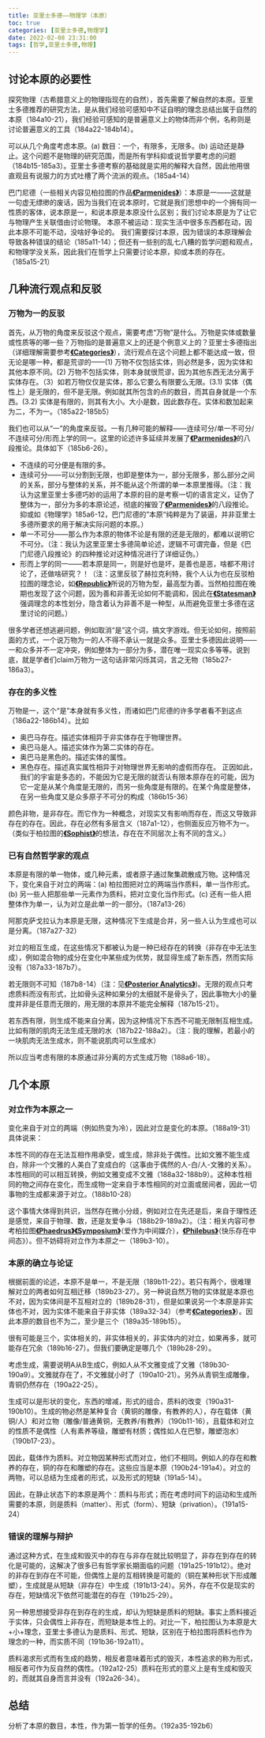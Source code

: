 ```yaml
---
title: 亚里士多德——物理学（本原）
toc: true
categories: [亚里士多德,物理学]
date: 2022-02-08 23:31:00
tags: [哲学,亚里士多德,物理]
---
```


## 讨论本原的必要性

探究物理（古希腊意义上的物理指现在的自然），首先需要了解自然的本原。亚里士多德推荐的研究方法，是从我们经验可感知中不证自明的理念总结出属于自然的本原（184a10-21），我们经验可感知的是普遍意义上的物体而非个例，名称则是讨论普遍意义的工具（184a22-184b14）。

可以从几个角度考虑本原。(a) 数目：一个，有限多，无限多。(b) 运动还是静止。这个问题不是物理的研究范围，而是所有学科抑或说哲学要考虑的问题（184b15-185a3）。亚里士多德考察的基础就是实用的解释大自然，因此他用很直观且有说服力的方式吐槽了两个流派的观点。（185a4-14）

巴门尼德（一些相关内容见柏拉图的作品[**《Parmenides》**](/2021/08/23/柏拉图/柏拉图对话录——巴门尼德篇/)）：本原是一——这就是一句虚无缥缈的废话，因为当我们在说本原时，它就是我们思想中的一个拥有同一性质的客体，说本原是一，和说本原是本原没什么区别；我们讨论本原是为了让它与物理产生关联借由讨论物理。
本原不被运动：现实生活中很多东西都在动，因此本原不可能不动，没啥好争论的。
我们需要探讨本原，因为错误的本原理解会导致各种错误的结论（185a11-14）；但还有一些别的乱七八糟的哲学问题和观点，和物理学没关系，因此我们在哲学上只需要讨论本原，抑或本质的存在。（185a15-21）

## 几种流行观点和反驳

### 万物为一的反驳

首先，从万物的角度来反驳这个观点，需要考虑“万物”是什么。万物是实体或数量或性质等的哪一些？万物指的是普遍意义上的还是个例意义上的？亚里士多德指出（详细理解需要参考[**《Categories》**](/2021/10/13/亚里士多德/亚里士多德——范畴篇解读/)），流行观点在这个问题上都不能达成一致，但无论是哪一种，都是荒谬的——(1) 万物不仅包括实体，则必然是多，因为实体和其他本原不同。(2) 万物不包括实体，则本身就很荒谬，因为其他东西无法分离于实体存在。（3）如若万物仅仅是实体，那么它要么有限要么无限。(3.1) 实体（偶性上）是无限的，但不是无限。例如就其所包含的点的数目，而其自身就是一个东西。(3.2) 实体是有限的，则其有大小。大小是数，因此数存在。实体和数加起来为二，不为一。（185a22-185b5）

我们也可以从“一”的角度来反驳。一有几种可能的解释——连续可分/单一不可分/不连续可分/形而上学的同一。这里的论述许多延续并发展了[**《Parmenides》**](/2021/08/23/柏拉图/柏拉图对话录——巴门尼德篇/)的八段推论。具体如下（185b6-26）。

- 不连续的可分便是有限的多。
- 连续可分——可以分割到无限，也即是整体为一，部分无限多，那么部分之间的关系，部分与整体的关系，并不能从这个所谓的单一本原里推得。（注：我认为这里亚里士多德巧妙的运用了本原的目的是考察一切的语言定义，证伪了整体为一，部分为多的本原论述，彻底的摧毁了[**《Parmenides》**](/2021/08/23/柏拉图/柏拉图对话录——巴门尼德篇/)的八段推论。抑或如《物理学》185a6-12，巴门尼德的”本原“纯粹是为了装逼，并非亚里士多德所要求的用于解决实际问题的本原。）
- 单一不可分——那么作为本原的物体不论是有限的还是无限的，都难以说明它不可分。（注：我认为这里亚里士多德简单论述，逻辑不可谓完备，但是《巴门尼德八段推论》的四种推论对这种情况进行了详细证伪。）
- 形而上学的同一——若本原是同一，则是好也是坏，是善也是恶，啥都不用讨论了，还做啥研究？！（注：这里反驳了赫拉克利特，我个人认为也在反驳柏拉图的理念论，如[**《Republic》**](/2021/08/15/柏拉图/柏拉图对话录——理想国摘要/)所说的万物为型，最高型为善。当然柏拉图在晚期也发现了这个问题，因为善和非善无论如何不能调和，因此在[**《Statesman》**](/2021/09/06/柏拉图/柏拉图对话录——政治家篇/)强调理念的本性划分，隐含着认为非善不是一种型，从而避免亚里士多德在这里讨论的问题。）

很多学者还想逃避问题，例如取消“是”这个词，搞文字游戏。但无论如何，按照前面的方式，一个说万物为一的人不得不承认一就是众多。亚里士多德因此说明——一和众多并不一定冲突，例如整体为一部分为多，潜在唯一现实众多等等。说到底，就是学者们claim万物为一这句话非常闪烁其词，言之无物（185b27-186a3）。

### 存在的多义性

万物是一，这个“是”本身就有多义性，而诸如巴门尼德的许多学者看不到这点（186a22-186b14）。比如

- 奥巴马存在。描述实体相异于非实体存在于物理世界。
- 奥巴马是人。描述实体作为第二实体的存在。
- 奥巴马是黑色的。描述实体的属性。
- 黑色存在。描述真实属性相异于对物理世界无影响的虚假而存在。
正因如此，我们的宇宙是多态的，不能因为它是无限的就否认有限本原存在的可能，因为它一定是从某个角度是无限的，而另一些角度是有限的。在某个角度是整体，在另一些角度又是众多原子不可分的构成（186b15-36）

颜色非物，是非存在。而它作为一种概念，对现实又有影响而存在，而这又导致非存在的存在。因此，存在必然有多层含义（187a1-12），也侧面反应万物不为一。（类似于柏拉图的[**《Sophist》**](/2021/09/04/柏拉图/柏拉图对话录——智者篇/)的想法，存在在不同层次上有不同的含义。）

### 已有自然哲学家的观点

本原是有限的单一物体，或几种元素，或者原子通过聚集疏散成万物。这种情况下，变化来自于对立的两端：(a) 柏拉图把对立的两端当作质料，单一当作形式。(b) 另一些人把那些单一元素作为质料，把对立变化当作形式。(c) 还有一些人把整体作为单一，认为对立是此单一的一部分。（187a13-26）

阿那克萨戈拉认为本原是无限，这种情况下生成是合并，另一些人认为生成也可以是分离。（187a27-32）

对立的相互生成，在这些情况下都被认为是一种已经存在的转换（非存在中无法生成），例如混合物的成分在变化中某些成为优势，就显得生成了新东西，然而实际没有（187a33-187b7）。

若无限则不可知（187b8-14）（注：见[**《Posterior Analytics》**](/2021/12/19/亚里士多德/亚里士多德——后分析篇解读/))。无限的观点只考虑质料而没有形式，比如骨头这种如果分的太细就不是骨头了，因此事物大小的量度并非是任意而无限的，用无限的本原并不能完全解释（187b15-21）。

若东西有限，则生成不能来自分离，因为这种情况下东西不可能无限制互相生成。比如有限的肌肉无法生成无限的水（187b22-188a2）。（注：我的理解，若最小的一块肌肉无法生成水，则不能说肌肉可以生成水）

所以应当考虑有限的本原通过非分离的方式生成万物（188a6-18）。

## 几个本原

### 对立作为本原之一

变化来自于对立的两端（例如热变为冷），因此对立是变化的本原。（188a19-31）具体说来：

本性不同的存在无法互相作用承受，或生成，除非处于偶性。比如文雅不能生成白，除非一个文雅的人美白了变成白的（这事由于偶然的人-白/人-文雅的关系）。本性相同的可以相互转换，例如文雅变成不文雅（188a32-188b9）。这种本性相同的物之间存在变化，而生成物一定来自于本性相同的对立面或居间者，因此一切事物的生成都来源于对立。（188b10-28）

这个事情大体得到共识，当然存在微小分歧，例如对立在先还是后，来自于理性还是感觉，来自于物理、数，还是友爱争斗（188b29-189a2）。（注：相关内容可参考柏拉图[**《Phaedrus》**](/2021/07/03/柏拉图/柏拉图对话录——斐德罗篇/)[**《Symposium》**](/2021/07/10/柏拉图/柏拉图对话录——会饮篇/)（爱作为中间媒介），[**《Philebus》**](/2021/09/08/柏拉图/柏拉图对话录——斐莱布篇/)（快乐存在中间态》）。但不妨碍将对立作为本原之一（189b3-10）。

### 本原的确立与论证

根据前面的论述，本原不是单一，不是无限（189b11-22）。若只有两个，很难理解对立的两者如何互相迁移（189b23-27）。另一种说自然万物的实体就是本原也不对，因为实体间是不互相对立的（189b28-31），但是如果说另一个本原是非实体也不对，因为实体不能来自于非实体（189a32-34）（参考[**《Categories》**](/2021/10/13/亚里士多德/亚里士多德——范畴篇解读/)）。因此本原的数目也不为二，至少是三个（189a35-189b15）。

很有可能是三个，实体相关的，非实体相关的，非实体内的对立，如果再多，就可能存在冗余（189b16-27）。但我们要确定是哪几个（189b28-29）。

考虑生成，需要说明A从B生成C，例如人从不文雅变成了文雅（189b30-190a9）。文雅就存在了，不文雅就小时了（190a10-21）。另外从青铜生成雕像，青铜仍然存在（190a22-25）。

生成可以是形状的变化，东西的增减，形式的组合，质料的改变（190a31-190b10）。生成的物必然是某种复合（黄铜的雕像，有教养的人），存在载体（黄铜/人）和对立物（雕像/普通黄铜，无教养/有教养）（190b11-16），且载体和对立的性质不是偶性（人有素养等级，雕塑有材质；偶性如人在巴黎，雕塑泡水）（190b17-23）。

因此，载体作为质料。对立物因某种形式而对立，他们不相同。例如人的存在和教养的存在，铜的存在和雕塑的存在。这些应当是本原（190b24-191a4）。对立的两物，可以总结为生成者的形式，以及形式的短缺（191a5-14）。

因此，在静止状态下的本原是两个：质料与形式；而在考虑时间下的运动和生成所需要的本原，则是质料（matter）、形式（form）、短缺（privation）。（191a15-24）

### 错误的理解与辩护

通过这种方式，在生成和毁灭中的存在与非存在就比较明显了，非存在到存在的转化是可能的，这解决了很多已有哲学家长期面临的问题（191a25-191b12）。绝对的非存在到存在不可能，但偶性上是的互相转换是可能的（铜在某种形状下形成雕塑），生成就是从短缺（非存在）中生成（191b13-24）。另外，存在不仅是现实的存在，短缺情况下依然可能潜在的存在（191b25-29）。

另一种思想接受非存在到存在的生成，却认为短缺是质料的短缺。事实上质料接近于实体，只会偶性上非存在，而短缺是本性上的。对比一下，柏拉图认为本原是大+小+理念，亚里士多德认为是质料、形式、短缺，区别在于柏拉图将质料也作为理念的一种，而实质不同（191b36-192a11）。

质料渴求形式而有生成的趋势，相反者意味着形式的毁灭，本性追求的称为形式，相反者可作为反自然的偶性。（192a12-25）质料在形式的意义上是有生成和毁灭的，而就其自身而言并没有（192a26-34）。

## 总结

分析了本原的数目，本性，作为第一哲学的任务。（192a35-192b6）